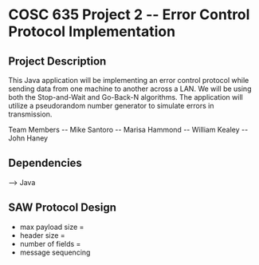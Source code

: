 # COSC 635 Project 2 -- Error Control Protocol Implementation

## Project Description 
This Java application will be implementing an error control protocol while sending data from one machine to another across a LAN. We will be using both the Stop-and-Wait and Go-Back-N algorithms.
The application will utilize a pseudorandom number generator to simulate errors in transmission.

Team Members 
-- Mike Santoro 
-- Marisa Hammond
-- William Kealey
-- John Haney
 

## Dependencies 
--> Java 

## SAW Protocol Design
- max payload size = 
- header size = 
- number of fields = 
- message sequencing 